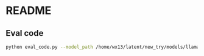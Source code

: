 # README

## Eval code

```sh
python eval_code.py --model_path /home/wx13/latent/new_try/models/llama3_2_3b_rm_lr2e-5/last_checkpoint
```

